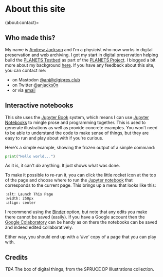 # About this site

(about:contact)=
## Who made this?

My name is [Andrew Jackson](http://anjackson.net/) and I'm a physicist who now works in digital preservation and web archiving. I got my start in digital preservation helping build the [PLANETS Testbed](https://journal.code4lib.org/articles/83) as part of the [PLANETS Project](https://www.planets-project.eu/). I blogged a bit more about my background [here](https://anjackson.net/2017/04/04/digipres-lessons-learned/). If you have any feedback about this site, you can contact me:

- on Mastodon [@anj@digipres.club](https://digipres.club/@anj)
- on Twitter [@anjacks0n](https://twitter.com/anjacks0n)
- or via [email](mailto:anj@anjackson.net)


## Interactive notebooks

This site uses the [Jupyter Book](https://jupyterbook.org/) system, which means I can use [Jupyter Notebooks](https://jupyter.org/) to mingle prose and programming together. This is used to generate illustrations as well as provide concrete examples. You won't need to be able to understand the code to make sense of things, but they are easy to run and play about with if you're curious.

Here's a simple example, showing the frozen output of a simple command:

```python
print("Hello world...")
```

As it is, it can't _do_ anything. It just shows what was done.

To make it possible to re-run it, you can click the little rocket icon at the top of the page and choose where to run the [Jupyter notebook](https://jupyter.org/) that corresponds to the current page. This brings up a menu that looks like this:
 
 ```{image} images/launch-this-page.png
:alt: Launch This Page
:width: 250px
:align: center
```

I recommend using the [Binder](https://mybinder.org/) option, but note that any edits you make there cannot be saved (easily). If you have a Google account then the [Google Colaboratory](https://colab.research.google.com/) can be handy as on there the notebooks can be saved and indeed edited collaboratively. 

Either way, you should end up with a _'live'_ copy of a page that you can play with.

## Credits

_TBA_ The box of digital things, from the SPRUCE DP Illustrations collection.
